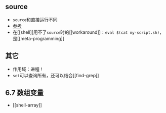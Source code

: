 ## source
- `source`和直接运行不同
- [参考](https://blog.csdn.net/weixin_44815943/article/details/109353439#:~:text=source%E5%91%BD%E4%BB%A4%201%20%E8%AF%AD%E6%B3%95%EF%BC%9Asource%20filename%20%5Barguments%5D%202%20%E8%BF%94%E5%9B%9E%E5%80%BC%EF%BC%9A%E9%80%80%E5%87%BA%E7%8A%B6%E6%80%81%E7%A0%81,3%20%E5%8F%82%E6%95%B0%EF%BC%9A%E4%BC%A0%E9%80%92%E7%BB%99filename%E7%9A%84%E5%8F%82%E6%95%B0%204%20%E5%8A%9F%E8%83%BD%EF%BC%9Asource%E6%98%AFbash%20shell%E7%9A%84%E5%86%85%E7%BD%AE%E5%91%BD%E4%BB%A4%EF%BC%8C%E7%94%A8%E4%BA%8E%20%E8%AF%BB%E5%8F%96filename%E8%84%9A%E6%9C%AC%E6%96%87%E4%BB%B6%E4%B8%AD%E7%9A%84%E5%91%BD%E4%BB%A4%EF%BC%8C%E5%B9%B6%E5%9C%A8%E5%BD%93%E5%89%8Dshell%E6%89%A7%E8%A1%8C%20%E3%80%82%20%E7%94%B1%E4%BA%8Efilename%E7%9A%84%E6%89%A7%E8%A1%8C%E7%8E%AF%E5%A2%83%E6%98%AF%E5%9C%A8%E5%BD%93%E5%89%8Dshell%EF%BC%8C%E5%9B%A0%E6%AD%A4%E5%B8%B8%E7%94%A8source%E5%91%BD%E4%BB%A4%E5%9C%A8%E9%85%8D%E7%BD%AE%E6%96%87%E4%BB%B6%E6%94%B9%E5%8F%98%E5%90%8E%EF%BC%8C%E9%87%8D%E6%96%B0%E6%89%A7%E8%A1%8C%E9%85%8D%E7%BD%AE%E6%96%87%E4%BB%B6%EF%BC%8C%E9%81%BF%E5%85%8D%E9%87%8D%E6%96%B0%E7%99%BB%E5%BD%95%E3%80%82)
- 在[[shell]]用不了`source`时的[[workaround]]：`eval $(cat my-script.sh)`，是[[meta-programming]]
## 其它
- 作用域：进程！
- `set`可以查询所有，还可以结合[[find-grep]]
## 6.7 数组变量
- [[shell-array]]
